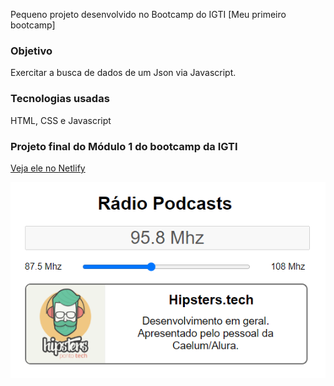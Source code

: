Pequeno projeto desenvolvido no Bootcamp do IGTI [Meu primeiro bootcamp]

### Objetivo

Exercitar a busca de dados de um Json via Javascript.

### Tecnologias usadas

HTML, CSS e Javascript

### Projeto final do Módulo 1 do bootcamp da IGTI

<a href="https://pedropaulodf-igti-radio-poscats.netlify.app/" target="_blank">Veja ele no Netlify</a>

<img src="img/podcast.png">
